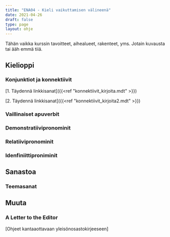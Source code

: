```yaml
---
title: "ENA04 - Kieli vaikuttamisen välineenä"
date: 2021-04-26
draft: false
type: page
layout: ohje
---
```

Tähän vaikka kurssin tavoitteet, aihealueet, rakenteet, yms. Jotain kuvausta tai ääh emmä tiiä.

## Kielioppi
### Konjunktiot ja konnektiivit

[1. Täydennä linkkisanat]({{<ref "konnektiivit_kirjoita.mdt" >}})

[2. Täydennä linkkisanat]({{<ref "konnektiivit_kirjoita2.mdt" >}})

### Vaillinaiset apuverbit

### Demonstratiivipronominit

### Relatiivipronominit

### Idenfiniittiproniminit

## Sanastoa

### Teemasanat

## Muuta

### A Letter to the Editor

[Ohjeet kantaaottavaan yleisönosastokirjeeseen]
